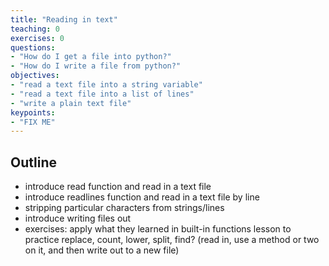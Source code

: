 ```yaml
---
title: "Reading in text"
teaching: 0
exercises: 0
questions:
- "How do I get a file into python?"
- "How do I write a file from python?"
objectives:
- "read a text file into a string variable"
- "read a text file into a list of lines"
- "write a plain text file"
keypoints:
- "FIX ME"
---
```


## Outline
- introduce read function and read in a text file
- introduce readlines function and read in a text file by line
- stripping particular characters from strings/lines
- introduce writing files out
- exercises: apply what they learned in built-in functions lesson to practice replace, count, lower, split, find? (read in, use a method or two on it, and then write out to a new file)
